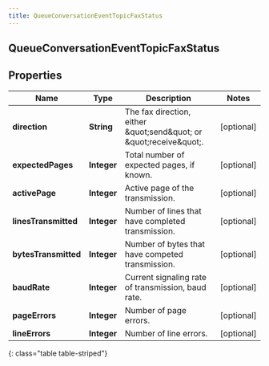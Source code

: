 ```yaml
---
title: QueueConversationEventTopicFaxStatus
---
```

## QueueConversationEventTopicFaxStatus


## Properties

| Name | Type | Description | Notes |
| ------------ | ------------- | ------------- | ------------- |
| **direction** | <!----><!---->**String**<!----> | The fax direction, either \&quot;send\&quot; or \&quot;receive\&quot;. |  [optional] |
| **expectedPages** | <!----><!---->**Integer**<!----> | Total number of expected pages, if known. |  [optional] |
| **activePage** | <!----><!---->**Integer**<!----> | Active page of the transmission. |  [optional] |
| **linesTransmitted** | <!----><!---->**Integer**<!----> | Number of lines that have completed transmission. |  [optional] |
| **bytesTransmitted** | <!----><!---->**Integer**<!----> | Number of bytes that have competed transmission. |  [optional] |
| **baudRate** | <!----><!---->**Integer**<!----> | Current signaling rate of transmission, baud rate. |  [optional] |
| **pageErrors** | <!----><!---->**Integer**<!----> | Number of page errors. |  [optional] |
| **lineErrors** | <!----><!---->**Integer**<!----> | Number of line errors. |  [optional] |
{: class="table table-striped"}




